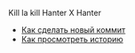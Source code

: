 Kill la kill
Hanter X Hanter

- [Как сделать новый коммит](./commmit_help.md)
- [Как просмотреть историю](./log_help.md)
